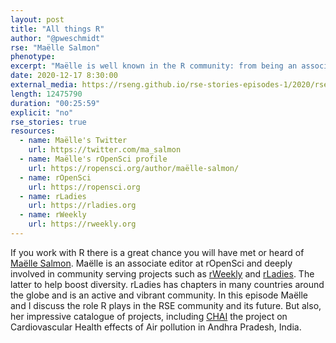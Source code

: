 ```yaml
---
layout: post
title: "All things R"
author: "@pweschmidt"
rse: "Maëlle Salmon"
phenotype: 
excerpt: "Maëlle is well known in the R community: from being an associate editor at rOpenSci, the rWeekly blog or community initiatives such as rLadies. She has also an interesting portfolio of projects, including a project to monitor the impact of environmental factors on cardiac disease in India."
date: 2020-12-17 8:30:00
external_media: https://rseng.github.io/rse-stories-episodes-1/2020/rse-stories-maelle-salmon-episode-46.mp3
length: 12475790
duration: "00:25:59"
explicit: "no"
rse_stories: true
resources:
  - name: Maëlle's Twitter
    url: https://twitter.com/ma_salmon
  - name: Maëlle's rOpenSci profile
    url: https://ropensci.org/author/maëlle-salmon/
  - name: rOpenSci
    url: https://ropensci.org
  - name: rLadies
    url: https://rladies.org
  - name: rWeekly
    url: https://rweekly.org
--- 
```

If you work with R there is a great chance you will have met or heard of [Maëlle Salmon](https://twitter.com/ma_salmon). Maëlle is an associate editor at rOpenSci and deeply involved in community serving projects such as [rWeekly](https://rweekly.org) and [rLadies](https://rladies.org). The latter to help boost diversity. rLadies has chapters in many countries around the globe and is an active and vibrant community.
In this episode Maëlle and I discuss the role R plays in the RSE community and its future. But also, her impressive catalogue of projects, including [CHAI](https://www.isglobal.org/en/-chai-cardiovascular-health-effects-of-air-pollution-in-andhra-pradesh-india) the project on Cardiovascular Health effects of Air pollution in Andhra Pradesh, India.  
